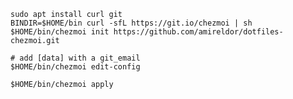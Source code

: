     sudo apt install curl git
    BINDIR=$HOME/bin curl -sfL https://git.io/chezmoi | sh
    $HOME/bin/chezmoi init https://github.com/amireldor/dotfiles-chezmoi.git

    # add [data] with a git_email
    $HOME/bin/chezmoi edit-config

    $HOME/bin/chezmoi apply

